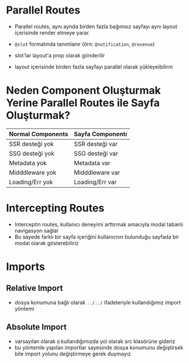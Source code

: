 # Parallel Routes

- Parallel routes, aynı aynda birden fazla bağımsız sayfayı aynı layout içerisinde render etmeye yarar.

- `@slot` formatında tanımlanır (örn: `@notification`, `@revenue`)
- slot'lar layout'a prop olarak gönderilir
- layout içerisinde birden fazla sayfayı parallel olarak yükleyeibilirm

# Neden Component Oluşturmak Yerine Parallel Routes ile Sayfa Oluşturmak?

| Normal Components | Sayfa Componentı |
| ----------------- | ---------------- |
| SSR desteği yok   | SSR desteği var  |
| SSG desteği yok   | SSG desteği var  |
| Metadata yok      | Metadata var     |
| Midddleware yok   | Midddleware var  |
| Loading/Err yok   | Loading/Err var  |

# Intercepting Routes

- Interceptin routes, kullanıcı deneyimi arttırmak amacıyla modal tabanlı navigasyon sağlar
- Bu sayede farklı bir sayfa içeriğini kullanıcnın bulunduğu sayfada bir modal olarak gösterebiliriz

# Imports

## Relative Import

- dosya konumuna bağlı olarak `../../` ifadeleriyle kullandığımız import yöntemi

## Absolute Import

- varsayılan olarak `@` kullandığımızda yol olarak src klasörüne gideriz
- bu yöntemle yapılan importlar sayesinde dosya konumunu değiştirsek bile import yolunu değiştirmeye gerek duymayız

